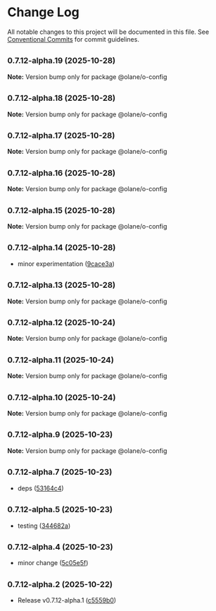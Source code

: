 # Change Log

All notable changes to this project will be documented in this file.
See [Conventional Commits](https://conventionalcommits.org) for commit guidelines.

## <small>0.7.12-alpha.19 (2025-10-28)</small>

**Note:** Version bump only for package @olane/o-config

## <small>0.7.12-alpha.18 (2025-10-28)</small>

**Note:** Version bump only for package @olane/o-config

## <small>0.7.12-alpha.17 (2025-10-28)</small>

**Note:** Version bump only for package @olane/o-config

## <small>0.7.12-alpha.16 (2025-10-28)</small>

**Note:** Version bump only for package @olane/o-config

## <small>0.7.12-alpha.15 (2025-10-28)</small>

**Note:** Version bump only for package @olane/o-config

## <small>0.7.12-alpha.14 (2025-10-28)</small>

- minor experimentation ([9cace3a](https://github.com/olane-labs/olane/commit/9cace3a))

## <small>0.7.12-alpha.13 (2025-10-28)</small>

**Note:** Version bump only for package @olane/o-config

## <small>0.7.12-alpha.12 (2025-10-24)</small>

**Note:** Version bump only for package @olane/o-config

## <small>0.7.12-alpha.11 (2025-10-24)</small>

**Note:** Version bump only for package @olane/o-config

## <small>0.7.12-alpha.10 (2025-10-24)</small>

**Note:** Version bump only for package @olane/o-config

## <small>0.7.12-alpha.9 (2025-10-23)</small>

**Note:** Version bump only for package @olane/o-config

## <small>0.7.12-alpha.7 (2025-10-23)</small>

- deps ([53164c4](https://github.com/olane-labs/olane/commit/53164c4))

## <small>0.7.12-alpha.5 (2025-10-23)</small>

- testing ([344682a](https://github.com/olane-labs/olane/commit/344682a))

## <small>0.7.12-alpha.4 (2025-10-23)</small>

- minor change ([5c05e5f](https://github.com/olane-labs/olane/commit/5c05e5f))

## <small>0.7.12-alpha.2 (2025-10-22)</small>

- Release v0.7.12-alpha.1 ([c5559b0](https://github.com/olane-labs/olane/commit/c5559b0))
